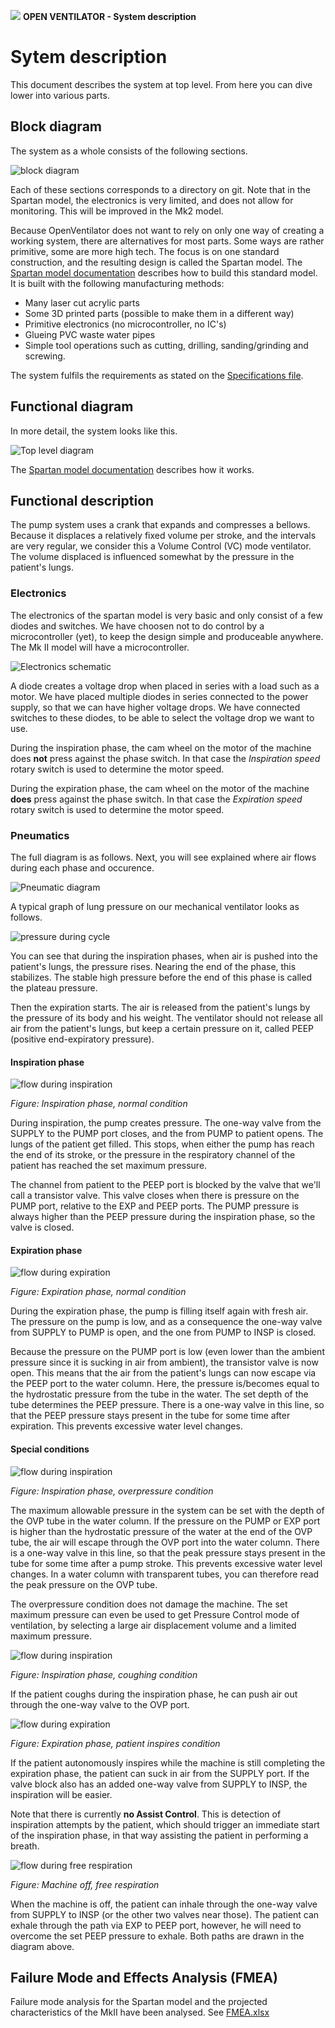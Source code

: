 ![](images/OpenVentilatorLogoSmall.png) **OPEN VENTILATOR - System description**

# Sytem description

This document describes the system at top level. From here you can dive lower into various parts.

## Block diagram

The system as a whole consists of the following sections.

![block diagram](images/HighLevelBlockDiagramSpartan.png)

Each of these sections corresponds to a directory on git. Note that in the Spartan model, the electronics is very limited, and does not allow for monitoring. This will be improved in the Mk2 model.


Because OpenVentilator does not want to rely on only one way of creating a working system, there are alternatives for most parts. Some ways are rather primitive, some are more high tech. The focus is on one standard construction, and the resulting design is called the Spartan model. The [Spartan model documentation](OpenVentilator.io_Spartan_Model_Documentation.pdf) describes how to build this standard model. It is built with the following manufacturing methods:
- Many laser cut acrylic parts
- Some 3D printed parts (possible to make them in a different way)
- Primitive electronics (no microcontroller, no IC's)
- Glueing PVC waste water pipes
- Simple tool operations such as cutting, drilling, sanding/grinding and screwing.

The system fulfils the requirements as stated on the [Specifications file](Specifications.md).

## Functional diagram

In more detail, the system looks like this.

![Top level diagram](images/systemDiagram.jpg)

The [Spartan model documentation](OpenVentilator.io_Spartan_Model_Documentation.pdf) describes how it works.

## Functional description

The pump system uses a crank that expands and compresses a bellows. Because it displaces a relatively fixed volume per stroke, and the intervals are very regular, we consider this a Volume Control (VC) mode ventilator. The volume displaced is influenced somewhat by the pressure in the patient's lungs. 

### Electronics

The electronics of the spartan model is very basic and only consist of a few diodes and switches. We have choosen not to do control by a microcontroller (yet), to keep the design simple and produceable anywhere. The Mk II model will have a microcontroller.

![Electronics schematic](05_Electronics/SpartanControl/images/schematic.png)

A diode creates a voltage drop when placed in series with a load such as a motor. We have placed multiple diodes in series connected to the power supply, so that we can have higher voltage drops. We have connected switches to these diodes, to be able to select the voltage drop we want to use.

During the inspiration phase, the cam wheel on the motor of the machine does **not** press against the phase switch. In that case the _Inspiration speed_ rotary switch is used to determine the motor speed. 

During the expiration phase, the cam wheel on the motor of the machine **does** press against the phase switch. In that case the _Expiration speed_ rotary switch is used to determine the motor speed. 

### Pneumatics

The full diagram is as follows. Next, you will see explained where air flows during each phase and occurence.

![Pneumatic diagram](03_Pneumatics/images/OpenVentilatorPneumaticDiagram.png)

A typical graph of lung pressure on our mechanical ventilator looks as follows.

![pressure during cycle](03_Pneumatics/images/phases.png)

You can see that during the inspiration phases, when air is pushed into the patient's lungs, the pressure rises. Nearing the end of the phase, this stabilizes. The stable high pressure before the end of this phase is called the plateau pressure.

Then the expiration starts. The air is released from the patient's lungs by the pressure of its body and his weight. The ventilator should not release all air from the patient's lungs, but keep a certain pressure on it, called PEEP (positive end-expiratory pressure). 

#### Inspiration phase

![flow during inspiration](03_Pneumatics/images/InspirationPhase.png)

_Figure: Inspiration phase, normal condition_

During inspiration, the pump creates pressure. The one-way valve from the SUPPLY to the PUMP port closes, and the from PUMP to patient opens. The lungs of the patient get filled. This stops, when either the pump has reach the end of its stroke, or the pressure in the respiratory channel of the patient has reached the set maximum pressure. 

The channel from patient to the PEEP port is blocked by the valve that we'll call a transistor valve. This valve closes when there is pressure on the PUMP port, relative to the EXP and PEEP ports. The PUMP pressure is always higher than the PEEP pressure during the inspiration phase, so the valve is closed.

#### Expiration phase

![flow during expiration](03_Pneumatics/images/ExpirationPhase.png)

_Figure: Expiration phase, normal condition_

During the expiration phase, the pump is filling itself again with fresh air. The pressure on the pump is low, and as a consequence the one-way valve from SUPPLY to PUMP is open, and the one from PUMP to INSP is closed. 

Because the pressure on the PUMP port is low (even lower than the ambient pressure since it is sucking in air from ambient), the transistor valve is now open. This means that the air from the patient's lungs can now escape via the PEEP port to the water column. Here, the pressure is/becomes equal to the hydrostatic pressure from the tube in the water. The set depth of the tube determines the PEEP pressure. There is a one-way valve in this line, so that the PEEP pressure stays present in the tube for some time after expiration. This prevents excessive water level changes.

#### Special conditions

![flow during inspiration](03_Pneumatics/images/InspirationPhase-Overpressure.png)

_Figure: Inspiration phase, overpressure condition_

The maximum allowable pressure in the system can be set with the depth of the OVP tube in the water column. If the pressure on the PUMP or EXP port is higher than the hydrostatic pressure of the water at the end of the OVP tube, the air will escape through the OVP port into the water column. There is a one-way valve in this line, so that the peak pressure stays present in the tube for some time after a pump stroke. This prevents excessive water level changes. In a water column with transparent tubes, you can therefore read the peak pressure on the OVP tube.

The overpressure condition does not damage the machine. The set maximum pressure can even be used to get Pressure Control mode of ventilation, by selecting a large air displacement volume and a limited maximum pressure.

![flow during inspiration](03_Pneumatics/images/InspirationPhase-PatientCoughs.png)

_Figure: Inspiration phase, coughing condition_

If the patient coughs during the inspiration phase, he can push air out through the one-way valve to the OVP port. 

![flow during expiration](03_Pneumatics/images/ExpirationPhase-PatientInspires.png)

_Figure: Expiration phase, patient inspires condition_

If the patient autonomously inspires while the machine is still completing the expiration phase, the patient can suck in air from the SUPPLY port. If the valve block also has an added one-way valve from SUPPLY to INSP, the inspiration will be easier. 

Note that there is currently **no Assist Control**. This is detection of inspiration attempts by the patient, which should trigger an immediate start of the inspiration phase, in that way assisting the patient in performing a breath.

![flow during free respiration](03_Pneumatics/images/MachineOff-FreeRespiration.png)

_Figure: Machine off, free respiration_

When the machine is off, the patient can inhale through the one-way valve from SUPPLY to INSP (or the other two valves near those). The patient can exhale through the path via EXP to PEEP port, however, he will need to overcome the set PEEP pressure to exhale. Both paths are drawn in the diagram above.

## Failure Mode and Effects Analysis (FMEA)

Failure mode analysis for the Spartan model and the projected characteristics of the MkII have been analysed. See [FMEA.xlsx](FMEA.xlsx)
